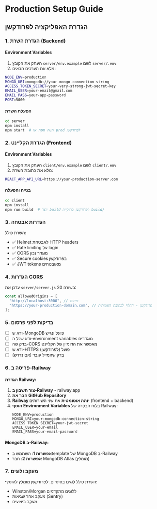 # Production Setup Guide

## הגדרת האפליקציה לפרודקשן

### 1. הגדרת השרת (Backend)

#### Environment Variables

1. העתק את הקובץ `server/env.example` לשם `server/.env`
2. מלא את הערכים הבאים:

```bash
NODE_ENV=production
MONGO_URI=mongodb://your-mongo-connection-string
ACCESS_TOKEN_SECRET=your-very-strong-jwt-secret-key
EMAIL_USER=your-email@gmail.com
EMAIL_PASS=your-app-password
PORT=5000
```

#### הפעלת השרת

```bash
cd server
npm install
npm start  # או npm run prod לפרודקשן
```

### 2. הגדרת הקליינט (Frontend)

#### Environment Variables

1. העתק את הקובץ `client/env.example` לשם `client/.env`
2. מלא את כתובת השרת:

```bash
REACT_APP_API_URL=https://your-production-server.com
```

#### בנייה והפעלה

```bash
cd client
npm install
npm run build  # יוצר build לפרודקשן בתיקיית build/
```

### 3. הגדרות אבטחה

השרת כולל:

- ✅ Helmet לאבטחת HTTP headers
- ✅ Rate limiting על login
- ✅ CORS מוגדר נכון
- ✅ Secure cookies בפרודקשן
- ✅ JWT tokens מאובטחים

### 4. הגדרות CORS

עדכן את `server/server.js` בשורה 20:

```javascript
const allowedOrigins = [
  "http://localhost:3000", // פיתוח
  "https://your-production-domain.com", // פרודקשן - החלף לכתובת האמיתית
];
```

### 5. בדיקות לפני פרסום

- [ ] ודא ש-MongoDB פועל ונגיש
- [ ] ודא שכל ה-environment variables מוגדרים
- [ ] בדק שה-CORS מאפשר את הדומיין של הקליינט
- [ ] ודא ש-HTTPS פועל (לפרודקשן)
- [ ] בדק שהמייל עובד (אם נדרש)

### 6. פריסה ב-Railway

#### הגדרת Railway:

1. **צור חשבון ב-Railway** - railway.app
2. **חבר את GitHub Repository**
3. **Railway יזהה אוטומטית** את שני השירותים (frontend + backend)
4. **הוסף Environment Variables** בלוח הבקרה של Railway:
   ```
   NODE_ENV=production
   MONGO_URI=your-mongodb-connection-string
   ACCESS_TOKEN_SECRET=your-jwt-secret
   EMAIL_USER=your-email
   EMAIL_PASS=your-email-password
   ```

#### MongoDB ב-Railway:

- **אפשרות 1**: השתמש בtemplate של MongoDB ב-Railway
- **אפשרות 2**: חבר MongoDB Atlas (מומלץ)

### 7. מעקב ולוגים

השרת כולל לוגים בסיסיים. לפרודקשן מומלץ להוסיף:

- Winston/Morgan ללוגים מתקדמים
- מעקב אחר שגיאות (Sentry)
- מעקב ביצועים
